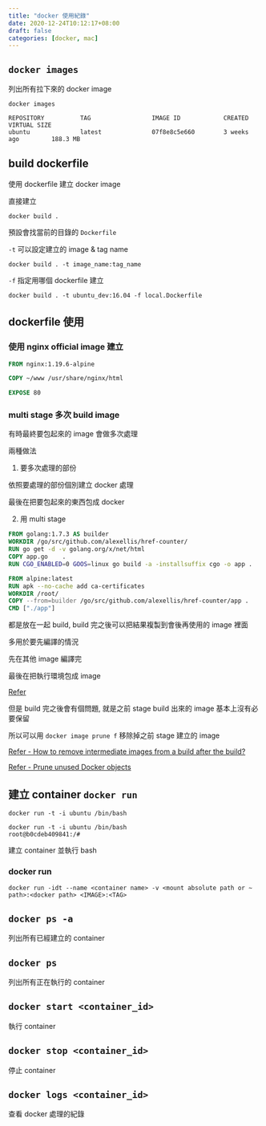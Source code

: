```yaml
---
title: "docker 使用紀錄"
date: 2020-12-24T10:12:17+08:00
draft: false
categories: [docker, mac]
---
```


## `docker images`

列出所有拉下來的 docker image

```shell
docker images

REPOSITORY          TAG                 IMAGE ID            CREATED             VIRTUAL SIZE
ubuntu              latest              07f8e8c5e660        3 weeks ago         188.3 MB
```

## build dockerfile

使用 dockerfile 建立 docker image

直接建立

```shell
docker build .
```

預設會找當前的目錄的 `Dockerfile`

`-t` 可以設定建立的 image & tag name

```shell
docker build . -t image_name:tag_name
```

`-f` 指定用哪個 dockerfile 建立

```shell
docker build . -t ubuntu_dev:16.04 -f local.Dockerfile
```

## dockerfile 使用

### 使用 nginx official image 建立

```dockerfile
FROM nginx:1.19.6-alpine

COPY ~/www /usr/share/nginx/html

EXPOSE 80
```

### multi stage 多次 build image

有時最終要包起來的 image 會做多次處理

兩種做法

1. 要多次處理的部份

依照要處理的部份個別建立 docker 處理

最後在把要包起來的東西包成 docker

2. 用 multi stage

```dockerfile
FROM golang:1.7.3 AS builder
WORKDIR /go/src/github.com/alexellis/href-counter/
RUN go get -d -v golang.org/x/net/html
COPY app.go    .
RUN CGO_ENABLED=0 GOOS=linux go build -a -installsuffix cgo -o app .

FROM alpine:latest
RUN apk --no-cache add ca-certificates
WORKDIR /root/
COPY --from=builder /go/src/github.com/alexellis/href-counter/app .
CMD ["./app"]
```

都是放在一起 build, build 完之後可以把結果複製到會後再使用的 image 裡面

多用於要先編譯的情況

先在其他 image 編譯完

最後在把執行環境包成 image

[Refer](https://docs.docker.com/develop/develop-images/multistage-build/#use-multi-stage-builds)

但是 build 完之後會有個問題, 就是之前 stage build 出來的 image 基本上沒有必要保留

所以可以用 `docker image prune f` 移除掉之前 stage 建立的 image

[Refer - How to remove intermediate images from a build after the build?](https://stackoverflow.com/questions/50126741/how-to-remove-intermediate-images-from-a-build-after-the-build)

[Refer - Prune unused Docker objects](https://docs.docker.com/config/pruning/)

## 建立 container `docker run`

`docker run -t -i ubuntu /bin/bash`

```shell
docker run -t -i ubuntu /bin/bash
root@b0cdeb409841:/#
```

建立 container 並執行 bash

### docker run

```shell
docker run -idt --name <container name> -v <mount absolute path or ~ path>:<docker path> <IMAGE>:<TAG>
```

## `docker ps -a`

列出所有已經建立的 container

## `docker ps`

列出所有正在執行的 container

## `docker start <container_id>`

執行 container

## `docker stop <container_id>`

停止 container

## `docker logs <container_id>`

查看 docker 處理的紀錄
